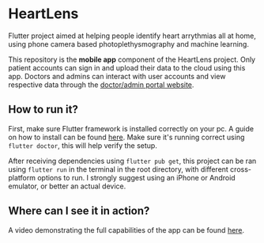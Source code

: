 # HeartLens

Flutter project aimed at helping people identify heart arrythmias all at home, using phone camera based photoplethysmography and machine learning.

This repository is the **mobile app** component of the HeartLens project. Only patient accounts can sign in and upload their data to the cloud using this app. Doctors and admins can interact with user accounts and view respective data through the [doctor/admin portal website](https://github.com/00raymond/heartlensPortal).

## How to run it?

First, make sure Flutter framework is installed correctly on your pc. A guide on how to install can be found [here](https://docs.flutter.dev/get-started/install). Make sure it's running correct using ```flutter doctor```, this will help verify the setup.

After receiving dependencies using ```flutter pub get```, this project can be ran using ```flutter run``` in the terminal in the root directory, with different cross-platform options to run. I strongly suggest using an iPhone or Android emulator, or better an actual device.

## Where can I see it in action?

A video demonstrating the full capabilities of the app can be found [here]().
